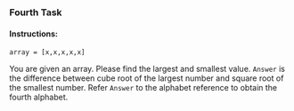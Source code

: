### Fourth Task
#### __Instructions:__
`array = [x,x,x,x,x]`

You are given an array. Please find the largest and smallest value. 
`Answer` is the difference between cube root of the largest number and square root of the smallest number.
Refer `Answer` to the alphabet reference to obtain the fourth alphabet.

